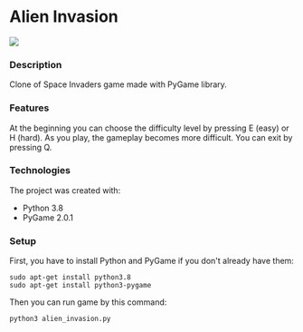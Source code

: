 # Alien Invasion
[![](https://skills.thijs.gg/icons?i=py)](https://skills.thijs.gg)

### Description
Clone of Space Invaders game made with PyGame library.

### Features
At the beginning you can choose the difficulty level by pressing E (easy) or H (hard).
As you play, the gameplay becomes more difficult. You can exit by pressing Q.

### Technologies
The project was created with:
- Python 3.8
- PyGame 2.0.1

### Setup
First, you have to install Python and PyGame if you don't already have them:
```
sudo apt-get install python3.8
sudo apt-get install python3-pygame
```
Then you can run game by this command:
```
python3 alien_invasion.py
